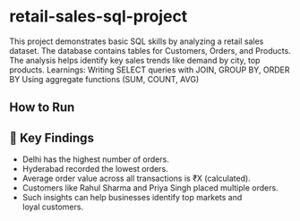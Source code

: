 # retail-sales-sql-project
This project demonstrates basic SQL skills by analyzing a retail sales dataset. The database contains tables for Customers, Orders, and Products. The analysis helps identify key sales trends like demand by city, top products.  Learnings:  Writing SELECT queries with JOIN, GROUP BY, ORDER BY  Using aggregate functions (SUM, COUNT, AVG) 
## How to Run
## 🔑 Key Findings

- Delhi has the highest number of orders.
- Hyderabad recorded the lowest orders.
- Average order value across all transactions is ₹X (calculated).
- Customers like Rahul Sharma and Priya Singh placed multiple orders.
- Such insights can help businesses identify top markets and loyal customers.
